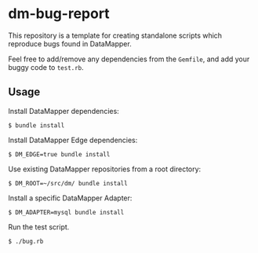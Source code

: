 # dm-bug-report

This repository is a template for creating standalone scripts which
reproduce bugs found in DataMapper.

Feel free to add/remove any dependencies from the `Gemfile`, and add your
buggy code to `test.rb`.

## Usage

Install DataMapper dependencies:

    $ bundle install

Install DataMapper Edge dependencies:

    $ DM_EDGE=true bundle install

Use existing DataMapper repositories from a root directory:

    $ DM_ROOT=~/src/dm/ bundle install

Install a specific DataMapper Adapter:

    $ DM_ADAPTER=mysql bundle install

Run the test script.

    $ ./bug.rb

